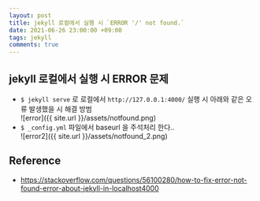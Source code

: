 ```yaml
---
layout: post
title: jekyll 로컬에서 실행 시 `ERROR '/' not found.`
date: 2021-06-26 23:00:00 +09:00
tags: jekyll
comments: true
---
```


## jekyll 로컬에서 실행 시 ERROR 문제
- `$ jekyll serve` 로 로컬에서 `http://127.0.0.1:4000/` 실행 시 아래와 같은 오류 발생했을 시 해결 방범  
  ![error]({{ site.url }}/assets/notfound.png)
- `$ _config.yml` 파일에서 baseurl 을 주석처리 한다..    
  ![error2]({{ site.url }}/assets/notfound_2.png)

##  Reference
- https://stackoverflow.com/questions/56100280/how-to-fix-error-not-found-error-about-jekyll-in-localhost4000
